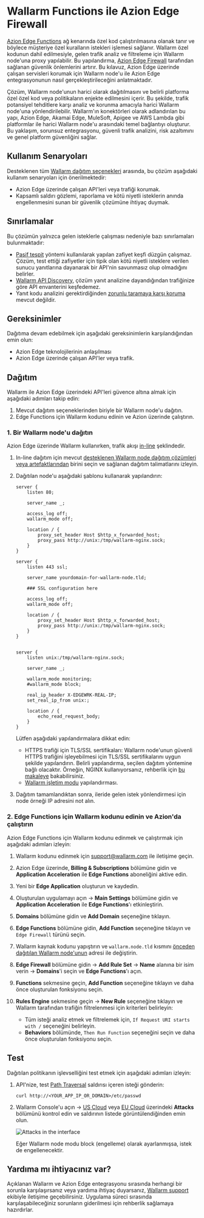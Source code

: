 [ptrav-attack-docs]:                ../../attacks-vulns-list.md#path-traversal
[attacks-in-ui-image]:              ../../images/admin-guides/test-attacks-quickstart.png

# Wallarm Functions ile Azion Edge Firewall

[Azion Edge Functions](https://www.azion.com/en/products/edge-functions/) ağ kenarında özel kod çalıştırılmasına olanak tanır ve böylece müşteriye özel kuralların istekleri işlemesi sağlanır. Wallarm özel kodunun dahil edilmesiyle, gelen trafik analiz ve filtreleme için Wallarm node'una proxy yapılabilir. Bu yapılandırma, [Azion Edge Firewall](https://www.azion.com/en/products/edge-firewall/) tarafından sağlanan güvenlik önlemlerini artırır. Bu kılavuz, Azion Edge üzerinde çalışan servisleri korumak için Wallarm node'u ile Azion Edge entegrasyonunun nasıl gerçekleştirileceğini anlatmaktadır.

Çözüm, Wallarm node'unun harici olarak dağıtılmasını ve belirli platforma özel özel kod veya politikaların enjekte edilmesini içerir. Bu şekilde, trafik potansiyel tehditlere karşı analiz ve korunma amacıyla harici Wallarm node'una yönlendirilebilir. Wallarm'ın konektörleri olarak adlandırılan bu yapı, Azion Edge, Akamai Edge, MuleSoft, Apigee ve AWS Lambda gibi platformlar ile harici Wallarm node'u arasındaki temel bağlantıyı oluşturur. Bu yaklaşım, sorunsuz entegrasyonu, güvenli trafik analizini, risk azaltımını ve genel platform güvenliğini sağlar.

## Kullanım Senaryoları

Desteklenen tüm [Wallarm dağıtım seçenekleri](../supported-deployment-options.md) arasında, bu çözüm aşağıdaki kullanım senaryoları için önerilmektedir:

* Azion Edge üzerinde çalışan API'leri veya trafiği korumak.
* Kapsamlı saldırı gözlemi, raporlama ve kötü niyetli isteklerin anında engellenmesini sunan bir güvenlik çözümüne ihtiyaç duymak.

## Sınırlamalar

Bu çözümün yalnızca gelen isteklerle çalışması nedeniyle bazı sınırlamaları bulunmaktadır:

* [Pasif tespit](../../about-wallarm/detecting-vulnerabilities.md#passive-detection) yöntemi kullanılarak yapılan zafiyet keşfi düzgün çalışmaz. Çözüm, test ettiği zafiyetler için tipik olan kötü niyetli isteklere verilen sunucu yanıtlarına dayanarak bir API'nin savunmasız olup olmadığını belirler.
* [Wallarm API Discovery](../../api-discovery/overview.md), çözüm yanıt analizine dayandığından trafiğinize göre API envanterini keşfedemez.
* Yanıt kodu analizini gerektirdiğinden [zorunlu taramaya karşı koruma](../../admin-en/configuration-guides/protecting-against-bruteforce.md) mevcut değildir.

## Gereksinimler

Dağıtıma devam edebilmek için aşağıdaki gereksinimlerin karşılandığından emin olun:

* Azion Edge teknolojilerinin anlaşılması
* Azion Edge üzerinde çalışan API'ler veya trafik.

## Dağıtım

Wallarm ile Azion Edge üzerindeki API'leri güvence altına almak için aşağıdaki adımları takip edin:

1. Mevcut dağıtım seçeneklerinden biriyle bir Wallarm node'u dağıtın.
1. Edge Functions için Wallarm kodunu edinin ve Azion üzerinde çalıştırın.

### 1. Bir Wallarm node'u dağıtın

Azion Edge üzerinde Wallarm kullanırken, trafik akışı [in-line](../inline/overview.md) şeklindedir.

1. In-line dağıtım için mevcut [desteklenen Wallarm node dağıtım çözümleri veya artefaktlarından](../supported-deployment-options.md#in-line) birini seçin ve sağlanan dağıtım talimatlarını izleyin.
1. Dağıtılan node'u aşağıdaki şablonu kullanarak yapılandırın:

    ```
    server {
        listen 80;

        server_name _;

        access_log off;
        wallarm_mode off;

        location / {
            proxy_set_header Host $http_x_forwarded_host;
            proxy_pass http://unix:/tmp/wallarm-nginx.sock;
        }
    }

    server {
        listen 443 ssl;

        server_name yourdomain-for-wallarm-node.tld;

        ### SSL configuration here

        access_log off;
        wallarm_mode off;

        location / {
            proxy_set_header Host $http_x_forwarded_host;
            proxy_pass http://unix:/tmp/wallarm-nginx.sock;
        }
    }


    server {
        listen unix:/tmp/wallarm-nginx.sock;
        
        server_name _;
        
        wallarm_mode monitoring;
        #wallarm_mode block;

        real_ip_header X-EDGEWRK-REAL-IP;
        set_real_ip_from unix:;

        location / {
            echo_read_request_body;
        }
    }
    ```

    Lütfen aşağıdaki yapılandırmalara dikkat edin:

    * HTTPS trafiği için TLS/SSL sertifikaları: Wallarm node'unun güvenli HTTPS trafiğini işleyebilmesi için TLS/SSL sertifikalarını uygun şekilde yapılandırın. Belirli yapılandırma, seçilen dağıtım yöntemine bağlı olacaktır. Örneğin, NGINX kullanıyorsanız, rehberlik için [bu makaleye](https://docs.nginx.com/nginx/admin-guide/security-controls/terminating-ssl-http/) bakabilirsiniz.
    * [Wallarm işletim modu](../../admin-en/configure-wallarm-mode.md) yapılandırması.
1. Dağıtım tamamlandıktan sonra, ileride gelen istek yönlendirmesi için node örneği IP adresini not alın.

### 2. Edge Functions için Wallarm kodunu edinin ve Azion'da çalıştırın

Azion Edge Functions için Wallarm kodunu edinmek ve çalıştırmak için aşağıdaki adımları izleyin:

1. Wallarm kodunu edinmek için [support@wallarm.com](mailto:support@wallarm.com) ile iletişime geçin.
1. Azion Edge üzerinde, **Billing & Subscriptions** bölümüne gidin ve **Application Acceleration** ile **Edge Functions** aboneliğini aktive edin.
1. Yeni bir **Edge Application** oluşturun ve kaydedin.
1. Oluşturulan uygulamayı açın → **Main Settings** bölümüne gidin ve **Application Acceleration** ile **Edge Functions**'ı etkinleştirin.
1. **Domains** bölümüne gidin ve **Add Domain** seçeneğine tıklayın.
1. **Edge Functions** bölümüne gidin, **Add Function** seçeneğine tıklayın ve `Edge Firewall` türünü seçin.
1. Wallarm kaynak kodunu yapıştırın ve `wallarm.node.tld` kısmını [önceden dağıtılan Wallarm node'unun](#1-deploy-a-wallarm-node) adresi ile değiştirin.
1. **Edge Firewall** bölümüne gidin → **Add Rule Set** → **Name** alanına bir isim verin → **Domains**'i seçin ve **Edge Functions**'ı açın.
1. **Functions** sekmesine geçin, **Add Function** seçeneğine tıklayın ve daha önce oluşturulan fonksiyonu seçin.
1. **Rules Engine** sekmesine geçin → **New Rule** seçeneğine tıklayın ve Wallarm tarafından trafiğin filtrelenmesi için kriterleri belirleyin:

    * Tüm isteği analiz etmek ve filtrelemek için, `If Request URI starts with /` seçeneğini belirleyin.
    * **Behaviors** bölümünde, `Then Run Function` seçeneğini seçin ve daha önce oluşturulan fonksiyonu seçin.

## Test

Dağıtılan politikanın işlevselliğini test etmek için aşağıdaki adımları izleyin:

1. API'nize, test [Path Traversal][ptrav-attack-docs] saldırısı içeren isteği gönderin:

    ```
    curl http://<YOUR_APP_IP_OR_DOMAIN>/etc/passwd
    ```
1. Wallarm Console'u açın → [US Cloud](https://us1.my.wallarm.com/attacks) veya [EU Cloud](https://my.wallarm.com/attacks) üzerindeki **Attacks** bölümünü kontrol edin ve saldırının listede görüntülendiğinden emin olun.
    
    ![Attacks in the interface][attacks-in-ui-image]

    Eğer Wallarm node modu block (engelleme) olarak ayarlanmışsa, istek de engellenecektir.

## Yardıma mı ihtiyacınız var?

Açıklanan Wallarm ve Azion Edge entegrasyonu sırasında herhangi bir sorunla karşılaşırsanız veya yardıma ihtiyaç duyarsanız, [Wallarm support](mailto:support@wallarm.com) ekibiyle iletişime geçebilirsiniz. Uygulama süreci sırasında karşılaşabileceğiniz sorunların giderilmesi için rehberlik sağlamaya hazırdırlar.